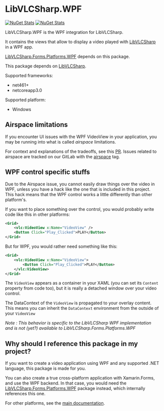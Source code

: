 # LibVLCSharp.WPF

[![NuGet Stats](https://img.shields.io/nuget/v/LibVLCSharp.WPF.svg)](https://www.nuget.org/packages/LibVLCSharp.WPF)
[![NuGet Stats](https://img.shields.io/nuget/dt/LibVLCSharp.WPF.svg)](https://www.nuget.org/packages/LibVLCSharp.WPF)

LibVLCSharp.WPF is the WPF integration for LibVLCSharp.

It contains the views that allow to display a video played with [LibVLCSharp](../LibVLCSharp/README.md)
in a WPF app.

[LibVLCSharp.Forms.Platforms.WPF](../LibVLCSharp.Forms.Platforms.WPF) depends on this package.

This package depends on [LibVLCSharp](../LibVLCSharp/README.md).

Supported frameworks:

- net461+
- netcoreapp3.0

Supported platform:

- Windows

## Airspace limitations

If you encounter UI issues with the WPF VideoView in your application, you may be running into what is called _airspace_ limitations.

For context and explanations of the tradeoffs, see this [PR](https://github.com/videolan/libvlcsharp/pull/1).
Issues related to airspace are tracked on our GitLab with the [airspace](https://code.videolan.org/videolan/LibVLCSharp/issues?scope=all&utf8=%E2%9C%93&state=all&label_name[]=airspace) tag.

## WPF control specific stuffs

Due to the Airspace issue, you cannot easily draw things over the video in WPF, unless you have a hack like the one that is included in this project.
This hack means that the WPF control works a little differently than other platform's.

If you want to place something over the control, you would probably write code like this in other platforms:

```xml
<Grid>
    <vlc:VideoView x:Name="VideoView" />
    <Button Click="Play_Clicked">PLAY</Button>
</Grid>
```

But for WPF, you would rather need something like this:

```xml
<Grid>
    <vlc:VideoView x:Name="VideoView">
        <Button Click="Play_Clicked">PLAY</Button>
    </vlc:VideoView>
</Grid>
```

The `VideoView` appears as a container in your XAML (you can set its `Content` property from code too), but it is really a detached window over your video control.

The DataContext of the `VideoView` is propagated to your overlay content. This means you can inherit the `DataContext` environment from the outside of your `VideoView`

*Note : This behavior is specific to the LibVLCSharp WPF implementation and is not (yet?) available to LibVLCSharp.Forms.Platforms.WPF*

## Why should I reference this package in my project?

If you want to create a video application using WPF and any supported .NET language, this package is made for you.

You can also create a true cross-platform application with Xamarin.Forms, and use the WPF backend.
In that case, you would need the [LibVLCSharp.Forms.Platforms.WPF](../LibVLCSharp.Forms.Platforms.WPF) package instead, which internally references this one.

For other platforms, see the [main documentation](../../README.md).

